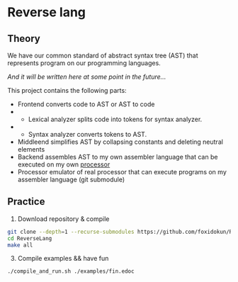 # Reverse lang
## Theory
We have our common standard of abstract syntax tree (AST) that represents program on our programming languages.

_And it will be written here at some point in the future..._

This project contains the following parts:

* Frontend converts code to AST or AST to code
* *   Lexical analyzer splits code into tokens for syntax analyzer.
* *   Syntax analyzer converts tokens to AST.
* Middleend simplifies AST by collapsing constants and deleting neutral elements
* Backend assembles AST to my own assembler language that can be executed on my own [processor](https://github.com/foxido/cpu)
* Processor emulator of real processor that can execute programs on my assembler language (git submodule)

## Practice
1. Download repository & compile
```bash
git clone --depth=1 --recurse-submodules https://github.com/foxidokun/ReverseLang
cd ReverseLang
make all
```
3. Compile examples && have fun
```bash
./compile_and_run.sh ./examples/fin.edoc
```